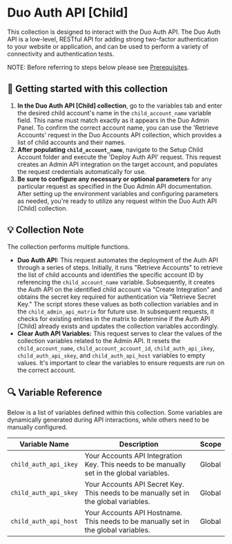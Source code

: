 # Duo Auth API [Child]

This collection is designed to interact with the Duo Auth API. The Duo Auth API is a low-level, RESTful API for adding strong two-factor authentication to your website or application, and can be used to perform a variety of connectivity and authentication tests.

NOTE: Before referring to steps below please see [Prerequisites](https://github.com/it-jonjon/Duo-API-Playground/blob/main/README.md#prerequisites).

## 🚀 Getting started with this collection

1. **In the Duo Auth API [Child] collection**, go to the variables tab and enter the desired child account's name in the `child_account_name` variable field. This name must match exactly as it appears in the Duo Admin Panel. To confirm the correct account name, you can use the 'Retrieve Accounts' request in the Duo Accounts API collection, which provides a list of child accounts and their names.
2. **After populating `child_account_name`**, navigate to the Setup Child Account folder and execute the 'Deploy Auth API' request. This request creates an Admin API integration on the target account, and populates the request credentials automatically for use.
3. **Be sure to configure any necessary or optional parameters** for any particular request as specified in the Duo Admin API documentation. After setting up the environment variables and configuring parameters as needed, you're ready to utilize any request within the Duo Auth API [Child] collection.

## 💡 Collection Note

The collection performs multiple functions.

- **Duo Auth API:** This request automates the deployment of the Auth API through a series of steps. Initially, it runs "Retrieve Accounts" to retrieve the list of child accounts and identifies the specific account ID by referencing the `child_account_name` variable. Subsequently, it creates the Auth API on the identified child account via "Create Integration" and obtains the secret key required for authentication via "Retrieve Secret Key." The script stores these values as both collection variables and in the `child_admin_api_matrix` for future use. In subsequent requests, it checks for existing entries in the matrix to determine if the Auth API [Child] already exists and updates the collection variables accordingly.
- **Clear Auth API Variables:** This request serves to clear the values of the collection variables related to the Admin API. It resets the `child_account_name`, `child_account_account_id`, `child_auth_api_ikey`, `child_auth_api_skey`, and `child_auth_api_host` variables to empty values. It's important to clear the variables to ensure requests are run on the correct account.

## 🔍 Variable Reference

Below is a list of variables defined within this collection. Some variables are dynamically generated during API interactions, while others need to be manually configured.

| Variable Name          | Description                                       | Scope  |
|------------------------|---------------------------------------------------|--------|
| `child_auth_api_ikey`  | Your Accounts API Integration Key. This needs to be manually set in the global variables. | Global |
| `child_auth_api_skey`  | Your Accounts API Secret Key. This needs to be manually set in the global variables. | Global |
| `child_auth_api_host`  | Your Accounts API Hostname. This needs to be manually set in the global variables. | Global |
